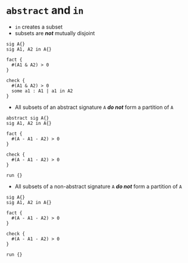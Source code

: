 # `abstract` and `in`
* `in` creates a subset
* subsets are ***not*** mutually disjoint
```
sig A{}
sig A1, A2 in A{}

fact {
  #(A1 & A2) > 0
}

check {
  #(A1 & A2) > 0
  some a1 : A1 | a1 in A2
}
```
* All subsets of an abstract signature `A` ***do not*** form a partition of `A`
```
abstract sig A{}
sig A1, A2 in A{}

fact {
  #(A - A1 - A2) > 0
}

check {
  #(A - A1 - A2) > 0  
}

run {} 
```
* All subsets of a non-abstract signature `A` ***do not*** form a partition of `A`
```
sig A{}
sig A1, A2 in A{}

fact {
  #(A - A1 - A2) > 0
}

check {
  #(A - A1 - A2) > 0  
}

run {} 
```
